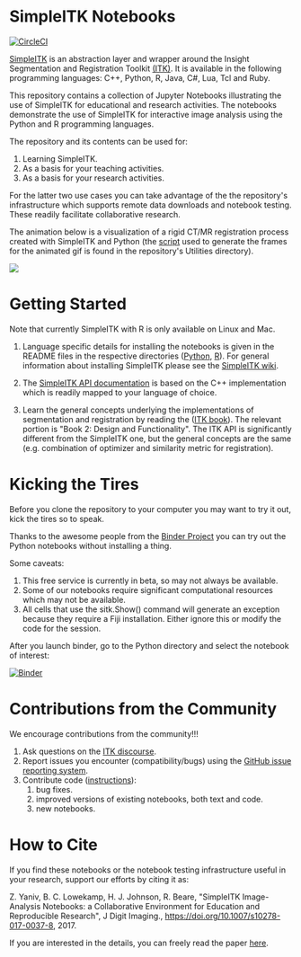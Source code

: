 # SimpleITK Notebooks
[![CircleCI](https://circleci.com/gh/InsightSoftwareConsortium/SimpleITK-Notebooks/tree/master.svg?style=svg)](https://circleci.com/gh/InsightSoftwareConsortium/SimpleITK-Notebooks/tree/master)

[SimpleITK](https://itk.org/Wiki/SimpleITK) is an abstraction layer and wrapper around the Insight Segmentation and Registration Toolkit [(ITK)](http://www.itk.org). It is available in the following programming languages: C++, Python, R, Java, C#, Lua, Tcl and Ruby.

This repository contains a collection of Jupyter Notebooks illustrating the use of SimpleITK for educational and research activities. The notebooks demonstrate the use of SimpleITK for interactive image analysis using the Python and R programming languages.

The repository and its contents can be used for:
1. Learning SimpleITK.
2. As a basis for your teaching activities.
3. As a basis for your research activities.

For the latter two use cases you can take advantage of the the repository's infrastructure which supports remote data downloads and notebook testing. These readily facilitate collaborative research.

The animation below is a visualization of a rigid CT/MR registration process
created with SimpleITK and Python (the [script](Utilities/intro_animation.py) used to generate the frames for the animated gif is found in the repository's Utilities directory).

![](registration_visualization.gif)

# Getting Started

Note that currently SimpleITK with R is only available on Linux and Mac.

1. Language specific details for installing the notebooks is given in the README files in the respective directories ([Python](Python/README.md), [R](R/README.md)). For general information about installing SimpleITK please see the [SimpleITK wiki](http://www.itk.org/Wiki/ITK/Release_4/SimpleITK/GettingStarted).

2. The [SimpleITK API documentation](https://itk.org/SimpleITKDoxygen/html/index.html) is based on the C++ implementation which is readily mapped to your language of choice.

3. Learn the general concepts underlying the implementations of segmentation and registration by reading the ([ITK book](https://itk.org/ItkSoftwareGuide)). The relevant portion is "Book 2: Design and Functionality". The ITK API is significantly different from the SimpleITK one, but the general concepts are the same (e.g. combination of optimizer and similarity metric for registration).     

# Kicking the Tires

Before you clone the repository to your computer you may want to try it out, kick the tires so to speak.

Thanks to the awesome people from the [Binder Project](https://github.com/jupyterhub/binderhub)
you can try out the Python notebooks without installing a thing.

Some caveats:

1. This free service is currently in beta, so may not always be available.
2. Some of our notebooks require significant computational
   resources which may not be available.
3. All cells that use the sitk.Show() command will generate an exception because they
   require a Fiji installation. Either ignore this or modify the code
   for the session.

After you launch binder, go to the Python directory and select the notebook of interest:

[![Binder](https://mybinder.org/badge.svg)](https://mybinder.org/v2/gh/InsightSoftwareConsortium/SimpleITK-Notebooks/master)

# Contributions from the Community

We encourage contributions from the community!!!

1. Ask questions on the [ITK discourse](https://discourse.itk.org/).
2. Report issues you encounter (compatibility/bugs) using the
   [GitHub issue reporting system](https://guides.github.com/features/issues/).
2. Contribute code ([instructions](CONTRIBUTING.md)):
   1. bug fixes.
   2. improved versions of existing notebooks, both text and code.
   3. new notebooks.

# How to Cite

If you find these notebooks or the notebook testing infrastructure useful in your research, support our efforts by citing it as:

Z. Yaniv, B. C. Lowekamp, H. J. Johnson, R. Beare, "SimpleITK Image-Analysis Notebooks: a Collaborative Environment for Education and Reproducible Research", J Digit Imaging., https://doi.org/10.1007/s10278-017-0037-8, 2017.

If you are interested in the details, you can freely read the paper [here](http://em.rdcu.be/wf/click?upn=KP7O1RED-2BlD0F9LDqGVeSIWDx8-2B-2B8r81HkSA5fUW53U-3D_kZYp45lAKoeuSXKlMMKnLRu-2FO1jcvtAwo2UFz30PH9bPLAejS1IjjDkfGx8EIWfnvmrgAH2RF3xvrb1fezqultdVNEEAM7Fc2RGY-2BOVhjR-2BAN-2B7Wi6qUoM6BYtn1ZWsTzFdNZQxBXXJ2Nf0BaU5NhQLQVs2hoM2TXsKZ7pnKQXZVJEAOyLbQSvZkJOvdc7Gk36rdNDa3pn5vH17-2FvszYj4mKlZlgROxTE-2Be2yQ-2FOLAYsoDHZNvVuG4vJr4xNpQnmAI16Nz8h3GJi-2F9GKnpBsAg-3D-3D.).
